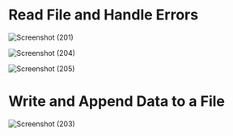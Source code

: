 # Read File and Handle Errors

![Screenshot (201)](https://github.com/user-attachments/assets/cafc5377-61b1-4c4e-8d87-afb1c4ac5d78)

![Screenshot (204)](https://github.com/user-attachments/assets/19e89591-cd38-4c1c-9999-4945aa6e8c32)

![Screenshot (205)](https://github.com/user-attachments/assets/fa04ba43-9dca-4dd0-9dda-c062b040fff0)

# Write and Append Data to a File

![Screenshot (203)](https://github.com/user-attachments/assets/d873aec9-d401-4f81-9e61-3c5d7096a7d8)


